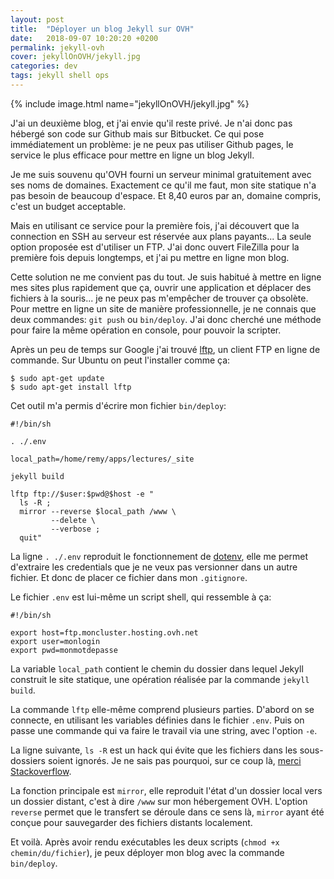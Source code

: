 ```yaml
---
layout: post
title:  "Déployer un blog Jekyll sur OVH"
date:   2018-09-07 10:20:20 +0200
permalink: jekyll-ovh
cover: jekyllOnOVH/jekyll.jpg
categories: dev
tags: jekyll shell ops
---
```


{% include image.html name="jekyllOnOVH/jekyll.jpg" %}

J'ai un deuxième blog, et j'ai envie qu'il reste privé. Je n'ai donc pas hébergé son code sur Github mais sur Bitbucket. Ce qui pose immédiatement un problème: je ne peux pas utiliser Github pages, le service le plus efficace pour mettre en ligne un blog Jekyll.

Je me suis souvenu qu'OVH fourni un serveur minimal gratuitement avec ses noms de domaines. Exactement ce qu'il me faut, mon site statique n'a pas besoin de beaucoup d'espace. Et 8,40 euros par an, domaine compris, c'est un budget acceptable.

<!--more-->

Mais en utilisant ce service pour la première fois, j'ai découvert que la connection en SSH au serveur est réservée aux plans payants... La seule option proposée est d'utiliser un FTP. J'ai donc ouvert FileZilla pour la première fois depuis longtemps, et j'ai pu mettre en ligne mon blog.

Cette solution ne me convient pas du tout. Je suis habitué à mettre en ligne mes sites plus rapidement que ça, ouvrir une application et déplacer des fichiers à la souris... je ne peux pas m'empêcher de trouver ça obsolète. Pour mettre en ligne un site de manière professionnelle, je ne connais que deux commandes: `git push` ou `bin/deploy`. J'ai donc cherché une méthode pour faire la même opération en console, pour pouvoir la scripter.

Après un peu de temps sur Google j'ai trouvé [lftp](https://doc.ubuntu-fr.org/lftp), un client FTP en ligne de commande. Sur Ubuntu on peut l'installer comme ça:

```shell
$ sudo apt-get update
$ sudo apt-get install lftp
```

Cet outil m'a permis d'écrire mon fichier `bin/deploy`:

```shell
#!/bin/sh

. ./.env

local_path=/home/remy/apps/lectures/_site

jekyll build

lftp ftp://$user:$pwd@$host -e "
  ls -R ;
  mirror --reverse $local_path /www \
         --delete \
         --verbose ;
  quit"
```

La ligne `. ./.env` reproduit le fonctionnement de [dotenv](https://github.com/motdotla/dotenv), elle me permet d'extraire les credentials que je ne veux pas versionner dans un autre fichier. Et donc de placer ce fichier dans mon `.gitignore`.

Le fichier `.env` est lui-même un script shell, qui ressemble à ça:

```shell
#!/bin/sh

export host=ftp.moncluster.hosting.ovh.net
export user=monlogin
export pwd=monmotdepasse
```

La variable `local_path` contient le chemin du dossier dans lequel Jekyll construit le site statique, une opération réalisée par la commande `jekyll build`.

La commande `lftp` elle-même comprend plusieurs parties. D'abord on se connecte, en utilisant les variables définies dans le fichier `.env`. Puis on passe une commande qui va faire le travail via une string, avec l'option `-e`.

La ligne suivante, `ls -R` est un hack qui évite que les fichiers dans les sous-dossiers soient ignorés. Je ne sais pas pourquoi, sur ce coup là, [merci Stackoverflow](https://serverfault.com/questions/742459/lftp-reverse-mirror-silently-skips-files-in-subfolders).

La fonction principale est `mirror`, elle reproduit l'état d'un dossier local vers un dossier distant, c'est à dire `/www` sur mon hébergement OVH. L'option `reverse` permet que le transfert se déroule dans ce sens là, `mirror` ayant été conçue pour sauvegarder des fichiers distants localement.

Et voilà. Après avoir rendu exécutables les deux scripts (`chmod +x chemin/du/fichier`), je peux déployer mon blog avec la commande `bin/deploy`.